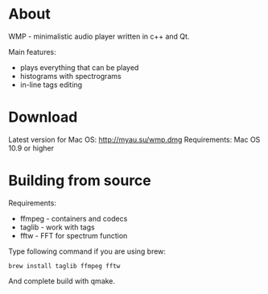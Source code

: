 About
============

WMP - minimalistic audio player written in c++ and Qt.

Main features:

* plays everything that can be played
* histograms with spectrograms
* in-line tags editing

Download
============

Latest version for Mac OS: http://myau.su/wmp.dmg
Requirements: Mac OS 10.9 or higher

Building from source
============

Requirements:

* ffmpeg - containers and codecs
* taglib - work with tags
* fftw - FFT for spectrum function

Type following command if you are using brew:

```
brew install taglib ffmpeg fftw
```

And complete build with qmake.
